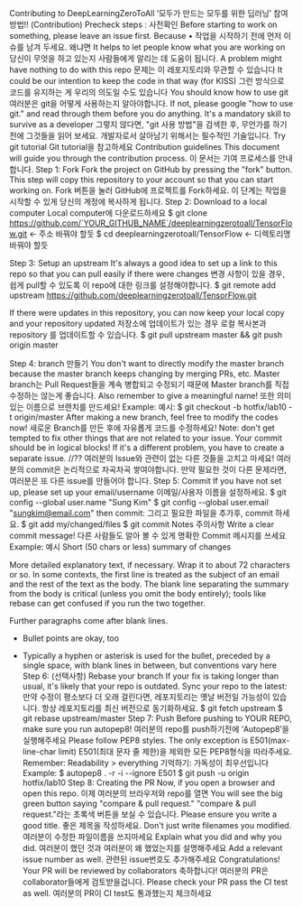 Contributing to DeepLearningZeroToAll
‘모두가 만드는 모두를 위한 딥러닝’ 참여 방법!! (Contribution)
Precheck steps : 사전확인
Before starting to work on something, please leave an issue first. Because
• 작업을 시작하기 전에 먼저 이슈를 남겨 두세요. 왜냐면
It helps to let people know what you are working on
당신이 무엇을 하고 있는지 사람들에게 알리는 데 도움이 됩니다.
A problem might have nothing to do with this repo
문제는 이 레포지토리와 무관할 수 있습니다
It could be our intention to keep the code in that way (for KISS)
그런 방식으로 코드를 유지하는 게 우리의 의도일 수도 있습니다
You should know how to use git
여러분은 git을 어떻게 사용하는지 알아야합니다.
If not, please google "how to use git." and read through them before you do anything. It's a mandatory skill to survive as a developer
그렇지 않다면, "git 사용 방법"을 검색한 후, 무언가를 하기 전에 그것들을 읽어 보세요. 개발자로서 살아남기 위해서는 필수적인 기술입니다.
Try git tutorial
Git tutorial을 참고하세요
Contribution guidelines
This document will guide you through the contribution process.
이 문서는 기여 프로세스를 안내합니다.
Step 1: Fork
Fork the project on GitHub by pressing the "fork" button. This step will copy this repository to your account so that you can start working on.
Fork 버튼을 눌러 GitHub에 프로젝트를 Fork하세요. 이 단계는 작업을 시작할 수 있게 당신의 계정에 복사하게 됩니다.
Step 2: Download to a local computer
Local computer에 다운로드하세요
$ git clone https://github.com/`YOUR_GITHUB_NAME`/deeplearningzerotoall/TensorFlow.git <- 주소 바꿔야 할듯
$ cd deeplearningzerotoall/TensorFlow <- 디렉토리명 바꿔야 할듯

Step 3: Setup an upstream
It's always a good idea to set up a link to this repo so that you can pull easily if there were changes
변경 사항이 있을 경우, 쉽게 pull할 수 있도록 이 repo에 대한 링크를 설정해야합니다.
$ git remote add upstream https://github.com/deeplearningzerotoall/TensorFlow.git 

If there were updates in this repository, you can now keep your local copy and your repository updated
저장소에 업데이트가 있는 경우 로컬 복사본과 repository 를 업데이트할 수 있습니다.
$ git pull upstream master && git push origin master 

Step 4: branch 만들기
You don't want to directly modify the master branch because the master branch keeps changing by merging PRs, etc.
Master branch는 Pull Request들을 계속 병합되고 수정되기 때문에 Master branch를 직접 수정하는 않는게 좋습니다. 
Also remember to give a meaningful name!
또한 의미 있는 이름으로 브랜치를 만드세요!
Example: 
예시:
$ git checkout -b hotfix/lab10 -t origin/master
After making a new branch, feel free to modify the codes now!
새로운 Branch를 만든 후에 자유롭게 코드를 수정하세요!
Note: don't get tempted to fix other things that are not related to your issue. Your commit should be in logical blocks! If it's a different problem, you have to create a separate issue.
//?? 
여러분의 Issue와 관련이 없는 다른 것들을 고치고 마세요! 여러분의 commit은 논리적으로 차곡차곡 쌓여야합니다. 만약 필요한 것이 다른 문제라면, 여러분은 또 다른 issue를 만들어야 합니다.
Step 5: Commit
If you have not set up, please set up your email/username
이메일/사용자 이름을 설정하세요.
$ git config --global user.name "Sung Kim"
$ git config --global user.email "sungkim@email.com"
then commit:
그리고 필요한 파일을 추가후, commit 하세요.
$ git add my/changed/files
$ git commit
Notes
주의사항
Write a clear commit message!
다른 사람들도 알아 볼 수 있게 명확한 Commit 메시지를 쓰세요
Example: 예시
Short (50 chars or less) summary of changes
 
More detailed explanatory text, if necessary.  Wrap it to about 72
characters or so.  In some contexts, the first line is treated as the
subject of an email and the rest of the text as the body.  The blank
line separating the summary from the body is critical (unless you omit
the body entirely); tools like rebase can get confused if you run the
two together.
 
Further paragraphs come after blank lines.
 
  - Bullet points are okay, too
 
  - Typically a hyphen or asterisk is used for the bullet, preceded by a
	single space, with blank lines in between, but conventions vary here
Step 6: (선택사항) Rebase your branch
If your fix is taking longer than usual, it's likely that your repo is outdated.
Sync your repo to the latest:
만약 수정이 평소보다 더 오래 걸린다면, 레포지토리는 옛날 버전일 가능성이 있습니다. 항상 레포지토리를 최신 버전으로 동기화하세요.
$ git fetch upstream
$ git rebase upstream/master
Step 7: Push
Before pushing to YOUR REPO, make sure you run autopep8!
여러분의 repo를 push하기전에 ‘Autopep8’을 실행해주세요
Please follow PEP8 styles. The only exception is E501(max-line-char limit)
E501(최대 문자 줄 제한)을 제외한 모든 PEP8형식을 따라주세요.
Remember: Readability > everything
기억하기: 가독성이 최우선입니다
Example:
$ autopep8 . -r -i --ignore E501
$ git push -u origin hotfix/lab10
Step 8: Creating the PR
Now, if you open a browser and open this repo.
이제 여러분의 브라우저와 repo를 열면
You will see the big green button saying "compare & pull request."
"compare & pull request."라는 초록색 버튼을 보실 수 있습니다.
Please ensure you write a good title.
좋은 제목을 작성하세요.
Don't just write filenames you modified.
여러분이 수정한 파일이름을 쓰지마세요
Explain what you did and why you did.
여러분이 했던 것과 여러분이 왜 했었는지를 설명해주세요
Add a relevant issue number as well.
관련된 issue번호도 추가해주세요
Congratulations! Your PR will be reviewed by collaborators
축하합니다! 여러분의 PR은 collaborator들에게 검토받을겁니다.
Please check your PR pass the CI test as well.
여러분의 PR이 CI test도 통과했는지 체크하세요
 

